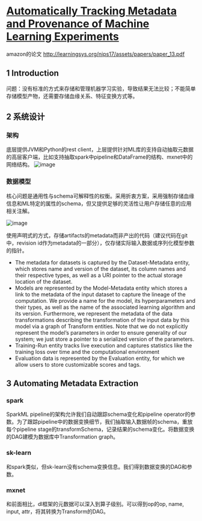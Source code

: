 # [Automatically Tracking Metadata and Provenance of Machine Learning Experiments](https://github.com/egolearner/paper-note/issues/14)

amazon的论文
http://learningsys.org/nips17/assets/papers/paper_13.pdf

## 1 Introduction

问题：没有标准的方式来存储和管理机器学习实验，导致结果无法比较；不能简单存储模型产物，还需要存储血缘关系、特征变换方式等。

## 2 系统设计

### 架构

底层提供JVM和Python的rest client，上层提供针对ML库的支持自动抽取元数据的高层客户端，比如支持抽取spark中pipeline和DataFrame的结构、mxnet中的网络结构。
![image](https://user-images.githubusercontent.com/45122959/89712337-cc23c300-d9c2-11ea-814b-6209ac65f524.png)


### 数据模型

核心问题是通用性与schema可解释性的权衡。采用折衷方案，采用强制存储血缘信息和ML特定的属性的schema，但又提供足够的灵活性让用户存储任意的应用相关注解。

![image](https://user-images.githubusercontent.com/45122959/89712340-cf1eb380-d9c2-11ea-947c-f27322ff5f48.png)


使用声明式的方式，存储artifacts的metadata而非产出的代码（建议代码在git中，revision id作为metadata的一部分），仅存储实际输入数据或序列化模型参数的指针。

- The metadata for datasets is captured by the Dataset-Metadata entity, which stores name and version of the dataset, its column names and their respective types, as well as a URI pointer to the actual storage location of the dataset.
- Models are represented by the Model-Metadata entity which stores a link to the metadata of the input dataset to capture the lineage of the computation. We provide a name for the model, its hyperparameters and their types, as well as the name of the associated learning algorithm and its version. Furthermore, we represent the metadata of the data transformations describing the transformation of the input data by this model via a graph of Transform entities. Note that we do not explicitly represent the model’s parameters in order to ensure generality of our system; we just store a pointer to a serialized version of the parameters.
- Training-Run entity tracks live execution and captures statistics like the training loss over time and the computational environment
- Evaluation data is represented by the Evaluation entity, for which we allow users to store customizable scores and tags.

## 3 Automating Metadata Extraction

### spark

SparkML pipeline的架构允许我们自动跟踪schema变化和pipeline operator的参数。为了跟踪pipeline中的数据变换细节，我们抽取输入数据帧的schema，重放每个pipeline stage的transformSchema，记录结果的schema变化。将数据变换的DAG建模为数据库中Transformation graph。

### sk-learn

和spark类似，但sk-learn没有schema变换信息。我们得到数据变换的DAG和参数。

### mxnet

和前面相比，dl框架的元数据可以深入到算子级别。可以得到op的op, name, input, attr，将其转换为Transform的DAG。